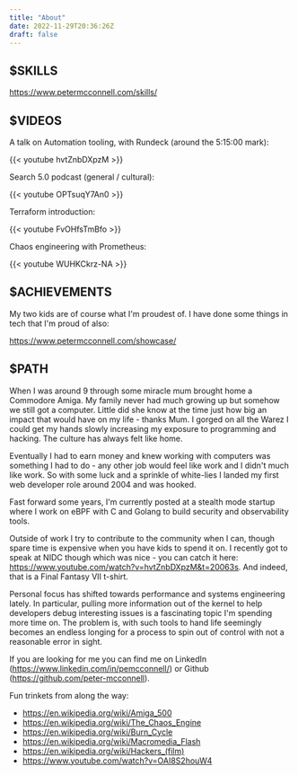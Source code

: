 ```yaml
---
title: "About"
date: 2022-11-29T20:36:26Z
draft: false
---
```


$SKILLS
-------

https://www.petermcconnell.com/skills/


$VIDEOS
-------

A talk on Automation tooling, with Rundeck (around the 5:15:00 mark):

{{< youtube hvtZnbDXpzM >}}

Search 5.0 podcast (general / cultural):

{{< youtube OPTsuqY7An0 >}}

Terraform introduction:

{{< youtube FvOHfsTmBfo >}}

Chaos engineering with Prometheus:

{{< youtube WUHKCkrz-NA >}}


$ACHIEVEMENTS
-------------

My two kids are of course what I'm proudest of. I have done some things in tech
that I'm proud of also:

https://www.petermcconnell.com/showcase/


$PATH
-----

When I was around 9 through some miracle mum brought home a Commodore Amiga.
My family never had much growing up but somehow we still got a computer. Little
did she know at the time just how big an impact that would have on my life -
thanks Mum. I gorged on all the Warez I could get my hands slowly increasing
my exposure to programming and hacking. The culture has always felt like home.

Eventually I had to earn money and knew working with computers was something I
had to do - any other job would feel like work and I didn't much like work. So
with some luck and a sprinkle of white-lies I landed my first web developer
role around 2004 and was hooked.

Fast forward some years, I'm currently posted at a stealth mode startup where I
work on eBPF with C and Golang to build security and observability tools.

Outside of work I try to contribute to the community when I can, though spare
time is expensive when you have kids to spend it on. I recently got to speak at
NIDC though which was nice - you can catch it here:
https://www.youtube.com/watch?v=hvtZnbDXpzM&t=20063s. And indeed, that is a
Final Fantasy VII t-shirt.

Personal focus has shifted towards performance and systems engineering lately.
In particular, pulling more information out of the kernel to help developers
debug interesting issues is a fascinating topic I'm spending more time on. The
problem is, with such tools to hand life seemingly becomes an endless longing
for a process to spin out of control with not a reasonable error in sight.

If you are looking for me you can find me on LinkedIn
(https://www.linkedin.com/in/pemcconnell/) or
Github (https://github.com/peter-mcconnell).

Fun trinkets from along the way:

- https://en.wikipedia.org/wiki/Amiga_500
- https://en.wikipedia.org/wiki/The_Chaos_Engine
- https://en.wikipedia.org/wiki/Burn_Cycle
- https://en.wikipedia.org/wiki/Macromedia_Flash
- https://en.wikipedia.org/wiki/Hackers_(film)
- https://www.youtube.com/watch?v=OAI8S2houW4
